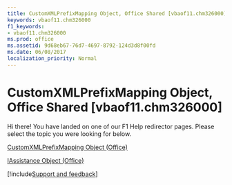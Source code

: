 ```yaml
---
title: CustomXMLPrefixMapping Object, Office Shared [vbaof11.chm326000]
keywords: vbaof11.chm326000
f1_keywords:
- vbaof11.chm326000
ms.prod: office
ms.assetid: 9d68eb67-76d7-4697-8792-124d3d8f00fd
ms.date: 06/08/2017
localization_priority: Normal
---
```



# CustomXMLPrefixMapping Object, Office Shared [vbaof11.chm326000]

Hi there! You have landed on one of our F1 Help redirector pages. Please select the topic you were looking for below.

[CustomXMLPrefixMapping Object (Office)](https://msdn.microsoft.com/library/a657a760-cc52-5762-108e-2e95e9dba48f%28Office.15%29.aspx)

[IAssistance Object (Office)](https://msdn.microsoft.com/library/c8327d45-a6a2-dc4c-67f0-d02598eb60ba%28Office.15%29.aspx)

[!include[Support and feedback](~/includes/feedback-boilerplate.md)]